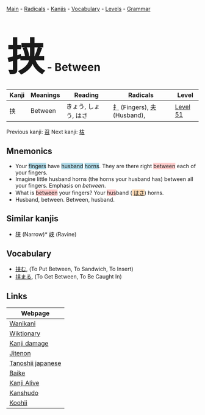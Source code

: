 <style> bigfont {font-size: 100px}</style>
[Main](../README.md) -
[Radicals](../radicals.md) -
[Kanjis](../kanjis.md) -
[Vocabulary](../vocabulary.md) -
[Levels](../levels.md) -
[Grammar](../grammar.md)
# <bigfont> 挟</bigfont> - Between 

| Kanji | Meanings | Reading | Radicals | Level |
| --- | --- | --- | --- | --- |
| 挟 | Between | きょう, しょう, はさ | [扌](../radicals/扌.md) (Fingers), [夫](../radicals/夫.md) (Husband),  | [Level 51](../levels/wk_level51.md) |

Previous kanji: [召](召.md) Next kanji: [枯](枯.md) 

## Mnemonics
 * Your <span style="background-color:#ADD8E6"> fingers</span> have <span style="background-color:#ADD8E6"> husband</span> <span style="background-color:#ADD8E6"> horns</span>. They are there right <span style="background-color:#ffcccb"> between</span> each of your fingers.
* Imagine little husband horns (the horns your husband has) between all your fingers. Emphasis on _between_.
* What is <span style="background-color:#ffcccb"> between</span> your fingers? Your <span style="background-color:#ffcccb"> hus</span>band (<span style="background-color:#fed8b1"> [はさ](https://jisho.org/search/はさ)</span>) horns.
* Husband, between. Between, husband.


## Similar kanjis
 * [狭](狭.md) (Narrow)* [峡](峡.md) (Ravine)


## Vocabulary
 * [挟む](../vocabulary/挟.md), (To Put Between, To Sandwich, To Insert)
* [挟まる](../vocabulary/挟.md), (To Get Between, To Be Caught In)



## Links 

| Webpage |
| --- |
| [Wanikani          ](https://www.wanikani.com/kanji/挟) |
| [Wiktionary        ](https://en.wiktionary.org/wiki/挟) |
| [Kanji damage      ](http://www.kanjidamage.com/kanji/search?utf8=✓&q=挟) |
| [Jitenon           ](https://jitenon.com/kanji/挟) |
| [Tanoshii japanese ](https://www.tanoshiijapanese.com/dictionary/kanji.cfm?k=挟) |
| [Baike             ](https://baike.baidu.com/item/挟) |
| [Kanji Alive       ](https://app.kanjialive.com/挟) |
| [Kanshudo          ](https://www.kanshudo.com/searchmn?q=挟) |
| [Koohii            ](https://kanji.koohii.com/study/kanji/挟) |

